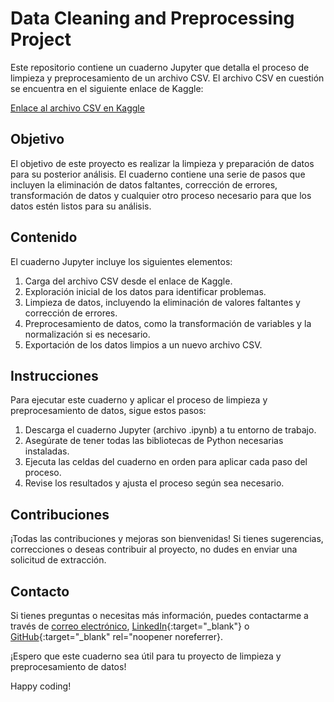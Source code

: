 # Data Cleaning and Preprocessing Project

Este repositorio contiene un cuaderno Jupyter que detalla el proceso de limpieza y preprocesamiento de un archivo CSV. El archivo CSV en cuestión se encuentra en el siguiente enlace de Kaggle:

[Enlace al archivo CSV en Kaggle](https://www.kaggle.com/code/anamsken/data-cleaning-project1/notebook)

## Objetivo

El objetivo de este proyecto es realizar la limpieza y preparación de datos para su posterior análisis. El cuaderno contiene una serie de pasos que incluyen la eliminación de datos faltantes, corrección de errores, transformación de datos y cualquier otro proceso necesario para que los datos estén listos para su análisis.

## Contenido

El cuaderno Jupyter incluye los siguientes elementos:

1. Carga del archivo CSV desde el enlace de Kaggle.
2. Exploración inicial de los datos para identificar problemas.
3. Limpieza de datos, incluyendo la eliminación de valores faltantes y corrección de errores.
4. Preprocesamiento de datos, como la transformación de variables y la normalización si es necesario.
5. Exportación de los datos limpios a un nuevo archivo CSV.

## Instrucciones

Para ejecutar este cuaderno y aplicar el proceso de limpieza y preprocesamiento de datos, sigue estos pasos:

1. Descarga el cuaderno Jupyter (archivo .ipynb) a tu entorno de trabajo.
2. Asegúrate de tener todas las bibliotecas de Python necesarias instaladas.
3. Ejecuta las celdas del cuaderno en orden para aplicar cada paso del proceso.
4. Revise los resultados y ajusta el proceso según sea necesario.

## Contribuciones

¡Todas las contribuciones y mejoras son bienvenidas! Si tienes sugerencias, correcciones o deseas contribuir al proyecto, no dudes en enviar una solicitud de extracción.

## Contacto

Si tienes preguntas o necesitas más información, puedes contactarme a través de [correo electrónico](mailto:adolfo.fgp@gmail.com), [LinkedIn](https://www.linkedin.com/in/adolfofgp/){:target="_blank"} o [GitHub](https://github.com/AdolfoFGP){:target="_blank" rel="noopener noreferrer}.

¡Espero que este cuaderno sea útil para tu proyecto de limpieza y preprocesamiento de datos!

Happy coding!
